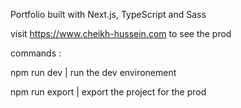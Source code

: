 Portfolio built with Next.js, TypeScript and Sass

visit https://www.cheikh-hussein.com to see the prod 

commands : 

npm run dev | run the dev environement  

npm run export | export the project for the prod 
